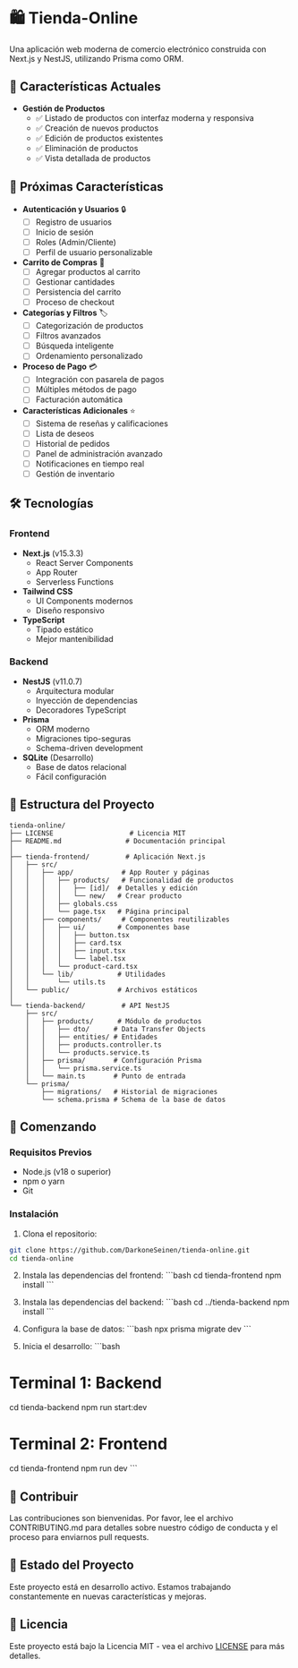 # 🛍️ Tienda-Online

Una aplicación web moderna de comercio electrónico construida con Next.js y NestJS, utilizando Prisma como ORM.

## 🚀 Características Actuales

- **Gestión de Productos**
  - ✅ Listado de productos con interfaz moderna y responsiva
  - ✅ Creación de nuevos productos
  - ✅ Edición de productos existentes
  - ✅ Eliminación de productos
  - ✅ Vista detallada de productos

## 🎯 Próximas Características

- **Autenticación y Usuarios** 🔒
  - [ ] Registro de usuarios
  - [ ] Inicio de sesión
  - [ ] Roles (Admin/Cliente)
  - [ ] Perfil de usuario personalizable

- **Carrito de Compras** 🛒
  - [ ] Agregar productos al carrito
  - [ ] Gestionar cantidades
  - [ ] Persistencia del carrito
  - [ ] Proceso de checkout

- **Categorías y Filtros** 🏷️
  - [ ] Categorización de productos
  - [ ] Filtros avanzados
  - [ ] Búsqueda inteligente
  - [ ] Ordenamiento personalizado

- **Proceso de Pago** 💳
  - [ ] Integración con pasarela de pagos
  - [ ] Múltiples métodos de pago
  - [ ] Facturación automática

- **Características Adicionales** ⭐
  - [ ] Sistema de reseñas y calificaciones
  - [ ] Lista de deseos
  - [ ] Historial de pedidos
  - [ ] Panel de administración avanzado
  - [ ] Notificaciones en tiempo real
  - [ ] Gestión de inventario

## 🛠️ Tecnologías

### Frontend
- **Next.js** (v15.3.3)
  - React Server Components
  - App Router
  - Serverless Functions
- **Tailwind CSS**
  - UI Components modernos
  - Diseño responsivo
- **TypeScript**
  - Tipado estático
  - Mejor mantenibilidad

### Backend
- **NestJS** (v11.0.7)
  - Arquitectura modular
  - Inyección de dependencias
  - Decoradores TypeScript
- **Prisma**
  - ORM moderno
  - Migraciones tipo-seguras
  - Schema-driven development
- **SQLite** (Desarrollo)
  - Base de datos relacional
  - Fácil configuración

## 📁 Estructura del Proyecto

```
tienda-online/
├── LICENSE                   # Licencia MIT
├── README.md                # Documentación principal
│
├── tienda-frontend/         # Aplicación Next.js
│   ├── src/
│   │   ├── app/            # App Router y páginas
│   │   │   ├── products/   # Funcionalidad de productos
│   │   │   │   ├── [id]/  # Detalles y edición
│   │   │   │   └── new/   # Crear producto
│   │   │   ├── globals.css
│   │   │   └── page.tsx   # Página principal
│   │   ├── components/     # Componentes reutilizables
│   │   │   ├── ui/        # Componentes base
│   │   │   │   ├── button.tsx
│   │   │   │   ├── card.tsx
│   │   │   │   ├── input.tsx
│   │   │   │   └── label.tsx
│   │   │   └── product-card.tsx
│   │   └── lib/           # Utilidades
│   │       └── utils.ts
│   └── public/            # Archivos estáticos
│
└── tienda-backend/         # API NestJS
    ├── src/
    │   ├── products/      # Módulo de productos
    │   │   ├── dto/      # Data Transfer Objects
    │   │   ├── entities/ # Entidades
    │   │   ├── products.controller.ts
    │   │   └── products.service.ts
    │   ├── prisma/       # Configuración Prisma
    │   │   └── prisma.service.ts
    │   └── main.ts       # Punto de entrada
    └── prisma/
        ├── migrations/   # Historial de migraciones
        └── schema.prisma # Schema de la base de datos
```

## 🚀 Comenzando

### Requisitos Previos
- Node.js (v18 o superior)
- npm o yarn
- Git

### Instalación

1. Clona el repositorio:
```bash
git clone https://github.com/DarkoneSeinen/tienda-online.git
cd tienda-online
```

2. Instala las dependencias del frontend:
\`\`\`bash
cd tienda-frontend
npm install
\`\`\`

3. Instala las dependencias del backend:
\`\`\`bash
cd ../tienda-backend
npm install
\`\`\`

4. Configura la base de datos:
\`\`\`bash
npx prisma migrate dev
\`\`\`

5. Inicia el desarrollo:
\`\`\`bash
# Terminal 1: Backend
cd tienda-backend
npm run start:dev

# Terminal 2: Frontend
cd tienda-frontend
npm run dev
\`\`\`

## 🤝 Contribuir

Las contribuciones son bienvenidas. Por favor, lee el archivo CONTRIBUTING.md para detalles sobre nuestro código de conducta y el proceso para enviarnos pull requests.

## 📝 Estado del Proyecto

Este proyecto está en desarrollo activo. Estamos trabajando constantemente en nuevas características y mejoras.

## 📜 Licencia

Este proyecto está bajo la Licencia MIT - vea el archivo [LICENSE](LICENSE) para más detalles.
